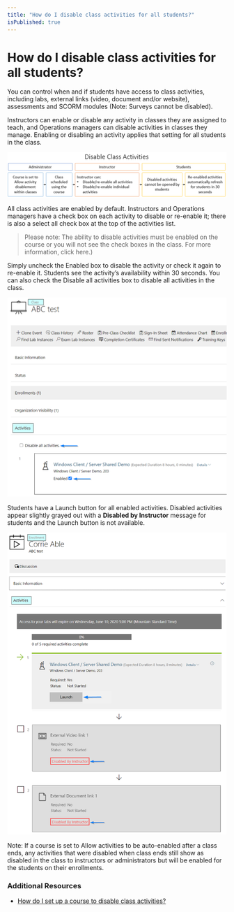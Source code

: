 ```yaml
---
title: "How do I disable class activities for all students?"
isPublished: true
---
```


# How do I disable class activities for all students?

You can control when and if students have access to class activities, including labs, external links (video, document and/or website), assessments and SCORM modules (Note: Surveys cannot be disabled).

Instructors can enable or disable any activity in classes they are assigned to teach, and Operations managers can disable activities in classes they manage. Enabling or disabling an activity applies that setting for all students in the class.

![](/tms/images/disable-class-activities-diagram.png)

All class activities are enabled by default. Instructors and Operations managers have a check box on each activity to disable or re-enable it; there is also a select all check box at the top of the activities list. 

> Please note: The ability to disable activities must be enabled on the course or you will not see the check boxes in the class. For more information, click here.)

Simply uncheck the Enabled box to disable the activity or check it again to re-enable it. Students see the activity’s availability within 30 seconds. You can also check the Disable all activities box to disable all activities in the class.

![](/tms/images/class-disable-activities.png)

Students have a Launch button for all enabled activities. Disabled activities appear slightly grayed out with a **Disabled by Instructor** message for students and the Launch button is not available.

![](/tms/images/student-disabled-class-activities.png)

Note: If a course is set to Allow activities to be auto-enabled after a class ends, any activities that were disabled when class ends  still show as disabled in the class to instructors or administrators but will be enabled for the students on their enrollments.

### Additional Resources

- [How do I set up a course to disable class activities?](/tms/tms-administrators/courses-and-activities/overall/course-setting-disable-class-activities.md)
